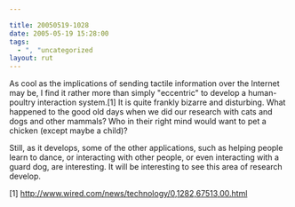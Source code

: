 ```yaml
---

title: 20050519-1028
date: 2005-05-19 15:28:00
tags:
  - ", "uncategorized
layout: rut
---
```


<p>As cool as the implications of sending tactile information over
the Internet may be, I find it rather more than simply "eccentric"
to develop a human-poultry interaction system.[1] It is quite frankly
bizarre and disturbing.  What happened to the good old days when we
did our research with cats and dogs and other mammals?  Who in their
right mind would want to pet a chicken (except maybe a child)?</p>

<p>Still, as it develops, some of the other applications, such as
helping people learn to dance, or interacting with other people,
or even interacting with a guard dog, are interesting.  It will be
interesting to see this area of research develop.</p>

[1] http://www.wired.com/news/technology/0,1282,67513,00.html

